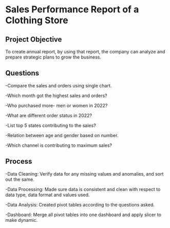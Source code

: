 # Sales Performance Report of a Clothing Store
## Project Objective
To create annual report, by using that report, the company can analyze and prepare strategic plans to grow the business.
## Questions
-Compare the sales and orders using single chart.

-Which month got the highest sales and orders?

-Who purchased more- men or women in 2022?

-What are different order status in 2022?

-List top 5 states contributing to the sales?

-Relation between age and gender based on number.

-Which channel is contributing to maximum sales?
## Process
-Data Cleaning: Verify data for any missing values and anomalies, and sort out the same.

-Data Processing: Made sure data is consistent and clean with respect to data type, data format and values used.

-Data Analysis: Created pivot tables according to the questions asked.

-Dashboard: Merge all pivot tables into one dashboard and apply slicer to make dynamic.

